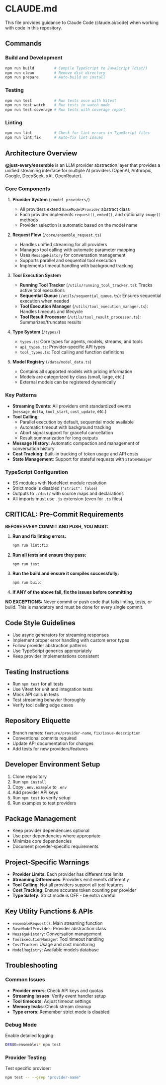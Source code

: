 # CLAUDE.md

This file provides guidance to Claude Code (claude.ai/code) when working with code in this repository.

## Commands

### Build and Development
```bash
npm run build         # Compile TypeScript to JavaScript (dist/)
npm run clean         # Remove dist directory
npm run prepare       # Auto-build on install
```

### Testing
```bash
npm run test          # Run tests once with Vitest
npm run test:watch    # Run tests in watch mode
npm run test:coverage # Run tests with coverage report
```

### Linting
```bash
npm run lint          # Check for lint errors in TypeScript files
npm run lint:fix      # Auto-fix lint issues
```

## Architecture Overview

**@just-every/ensemble** is an LLM provider abstraction layer that provides a unified streaming interface for multiple AI providers (OpenAI, Anthropic, Google, DeepSeek, xAI, OpenRouter).

### Core Components

1. **Provider System** (`/model_providers/`)
   - All providers extend `BaseModelProvider` abstract class
   - Each provider implements `request()`, `embed()`, and optionally `image()` methods
   - Provider selection is automatic based on the model name

2. **Request Flow** (`/core/ensemble_request.ts`)
   - Handles unified streaming for all providers
   - Manages tool calling with automatic parameter mapping
   - Uses `MessageHistory` for conversation management
   - Supports parallel and sequential tool execution
   - Implements timeout handling with background tracking

3. **Tool Execution System**
   - **Running Tool Tracker** (`/utils/running_tool_tracker.ts`): Tracks active tool executions
   - **Sequential Queue** (`/utils/sequential_queue.ts`): Ensures sequential execution when needed
   - **Tool Execution Manager** (`/utils/tool_execution_manager.ts`): Handles timeouts and lifecycle
   - **Tool Result Processor** (`/utils/tool_result_processor.ts`): Summarizes/truncates results

4. **Type System** (`/types/`)
   - `types.ts`: Core types for agents, models, streams, and tools
   - `api_types.ts`: Provider-specific API types
   - `tool_types.ts`: Tool calling and function definitions

5. **Model Registry** (`/data/model_data.ts`)
   - Contains all supported models with pricing information
   - Models are categorized by class (small, large, etc.)
   - External models can be registered dynamically

### Key Patterns

- **Streaming Events**: All providers emit standardized events (`message_delta`, `tool_start`, `cost_update`, etc.)
- **Tool Calling**: 
  - Parallel execution by default, sequential mode available
  - Automatic timeout with background tracking
  - Abort signal support for graceful cancellation
  - Result summarization for long outputs
- **Message History**: Automatic compaction and management of conversation history
- **Cost Tracking**: Built-in tracking of token usage and API costs
- **State Management**: Support for stateful requests with `StateManager`

### TypeScript Configuration

- ES modules with NodeNext module resolution
- Strict mode is disabled (`"strict": false`)
- Outputs to `./dist/` with source maps and declarations
- All imports must use `.js` extension (even for `.ts` files)

## CRITICAL: Pre-Commit Requirements

**BEFORE EVERY COMMIT AND PUSH, YOU MUST:**

1. **Run and fix linting errors:**
   ```bash
   npm run lint:fix
   ```

2. **Run all tests and ensure they pass:**
   ```bash
   npm run test
   ```

3. **Run the build and ensure it compiles successfully:**
   ```bash
   npm run build
   ```

4. **If ANY of the above fail, fix the issues before committing**

**NO EXCEPTIONS:** Never commit or push code that fails linting, tests, or build. This is mandatory and must be done for every single commit.

## Code Style Guidelines

- Use async generators for streaming responses
- Implement proper error handling with custom error types
- Follow provider abstraction patterns
- Use TypeScript generics appropriately
- Keep provider implementations consistent

## Testing Instructions

- Run `npm test` for all tests
- Use Vitest for unit and integration tests
- Mock API calls in tests
- Test streaming behavior thoroughly
- Verify tool calling edge cases

## Repository Etiquette

- Branch names: `feature/provider-name`, `fix/issue-description`
- Conventional commits required
- Update API documentation for changes
- Add tests for new providers/features

## Developer Environment Setup

1. Clone repository
2. Run `npm install`
3. Copy `.env.example` to `.env`
4. Add provider API keys
5. Run `npm test` to verify setup
6. Run examples to test providers

## Package Management

- Keep provider dependencies optional
- Use peer dependencies where appropriate
- Minimize core dependencies
- Document provider-specific requirements

## Project-Specific Warnings

- **Provider Limits**: Each provider has different rate limits
- **Streaming Differences**: Providers emit events differently
- **Tool Calling**: Not all providers support all tool features
- **Cost Tracking**: Ensure accurate token counting per provider
- **Type Safety**: Strict mode is OFF - be extra careful

## Key Utility Functions & APIs

- `ensembleRequest()`: Main streaming function
- `BaseModelProvider`: Provider abstraction class
- `MessageHistory`: Conversation management
- `ToolExecutionManager`: Tool timeout handling
- `CostTracker`: Usage and cost monitoring
- `ModelRegistry`: Available models database

## Troubleshooting

### Common Issues

- **Provider errors**: Check API keys and quotas
- **Streaming issues**: Verify event handler setup
- **Tool timeouts**: Adjust timeout settings
- **Memory leaks**: Check stream cleanup
- **Type errors**: Remember strict mode is disabled

### Debug Mode

Enable detailed logging:
```bash
DEBUG=ensemble:* npm test
```

### Provider Testing

Test specific provider:
```bash
npm test -- --grep "provider-name"
```